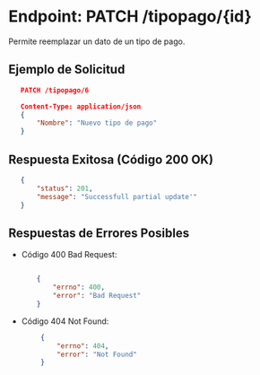 Endpoint: PATCH /tipopago/{id}
==============================
Permite reemplazar un dato de un tipo de pago.

## Ejemplo de Solicitud
 ``` json
    PATCH /tipopago/6

    Content-Type: application/json
    {
        "Nombre": "Nuevo tipo de pago"
    }
 ``` 
## Respuesta Exitosa (Código 200 OK)
 ``` json
    {
        "status": 201,
        "message": "Successfull partial update'"
    }
 ``` 
## Respuestas de Errores Posibles
- Código 400 Bad Request:
 ``` json

        {
            "errno": 400,
            "error": "Bad Request"
        }
 ``` 
- Código 404 Not Found:
``` json
        {
            "errno": 404,
            "error": "Not Found"
        }
 ``` 






